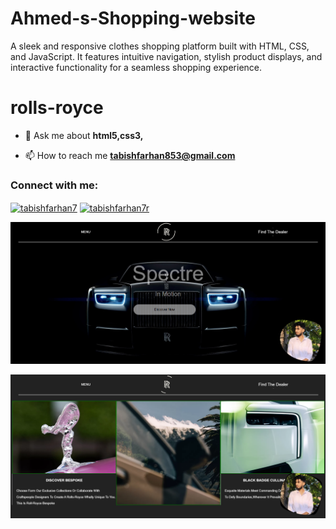 # Ahmed-s-Shopping-website
A sleek and responsive clothes shopping platform built with HTML, CSS, and JavaScript. It features intuitive navigation, stylish product displays, and interactive functionality for a seamless shopping experience.
# rolls-royce


- 💬 Ask me about **html5,css3,**

- 📫 How to reach me **tabishfarhan853@gmail.com**

<h3 align="left">Connect with me:</h3>
<p align="left">
<a href="https://www.linkedin.com/in/md-tabish-farhan/" target="blank"><img align="center" src="https://raw.githubusercontent.com/rahuldkjain/github-profile-readme-generator/master/src/images/icons/Social/linked-in-alt.svg" alt="tabishfarhan7" height="30" width="40" /></a>
<a href="https://www.instagram.com/tabishfarhan_7/" target="blank"><img align="center" src="https://raw.githubusercontent.com/rahuldkjain/github-profile-readme-generator/master/src/images/icons/Social/instagram.svg" alt="tabishfarhan7r" height="30" width="40" /></a>
</p>


![rolls-royce1](https://github.com/tabishfarhan7/Rolls-Royce/blob/main/assets/Screenshot%202024-11-02%20222627.png)

![rolls-royce2](https://github.com/tabishfarhan7/Rolls-Royce/blob/main/assets/Screenshot%202024-11-02%20222648.png)


